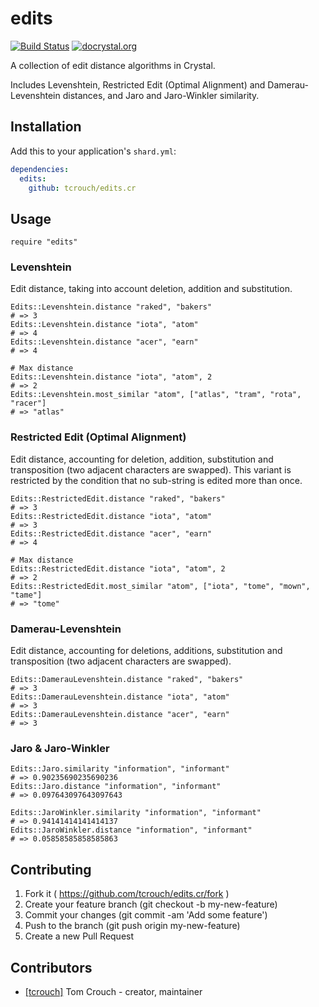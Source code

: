 # edits

[![Build Status](https://travis-ci.org/tcrouch/edits.cr.svg)](https://travis-ci.org/tcrouch/edits.cr)
[![docrystal.org](http://docrystal.org/badge.svg)](http://docrystal.org/github.com/tcrouch/edits.cr)

A collection of edit distance algorithms in Crystal.

Includes Levenshtein, Restricted Edit (Optimal Alignment) and
Damerau-Levenshtein distances, and Jaro and Jaro-Winkler similarity.

## Installation


Add this to your application's `shard.yml`:

```yaml
dependencies:
  edits:
    github: tcrouch/edits.cr
```


## Usage


```crystal
require "edits"
```

### Levenshtein

Edit distance, taking into account deletion, addition and substitution.

```crystal
Edits::Levenshtein.distance "raked", "bakers"
# => 3
Edits::Levenshtein.distance "iota", "atom"
# => 4
Edits::Levenshtein.distance "acer", "earn"
# => 4

# Max distance
Edits::Levenshtein.distance "iota", "atom", 2
# => 2
Edits::Levenshtein.most_similar "atom", ["atlas", "tram", "rota", "racer"]
# => "atlas"
```

### Restricted Edit (Optimal Alignment)

Edit distance, accounting for deletion, addition, substitution and
transposition (two adjacent characters are swapped). This variant is
restricted by the condition that no sub-string is edited more than once.

```crystal
Edits::RestrictedEdit.distance "raked", "bakers"
# => 3
Edits::RestrictedEdit.distance "iota", "atom"
# => 3
Edits::RestrictedEdit.distance "acer", "earn"
# => 4

# Max distance
Edits::RestrictedEdit.distance "iota", "atom", 2
# => 2
Edits::RestrictedEdit.most_similar "atom", ["iota", "tome", "mown", "tame"]
# => "tome"
```

### Damerau-Levenshtein

Edit distance, accounting for deletions, additions, substitution and
transposition (two adjacent characters are swapped).

```crystal
Edits::DamerauLevenshtein.distance "raked", "bakers"
# => 3
Edits::DamerauLevenshtein.distance "iota", "atom"
# => 3
Edits::DamerauLevenshtein.distance "acer", "earn"
# => 3
```

### Jaro & Jaro-Winkler

```crystal
Edits::Jaro.similarity "information", "informant"
# => 0.90235690235690236
Edits::Jaro.distance "information", "informant"
# => 0.097643097643097643

Edits::JaroWinkler.similarity "information", "informant"
# => 0.94141414141414137
Edits::JaroWinkler.distance "information", "informant"
# => 0.05858585858585863
```

## Contributing

1. Fork it ( https://github.com/tcrouch/edits.cr/fork )
2. Create your feature branch (git checkout -b my-new-feature)
3. Commit your changes (git commit -am 'Add some feature')
4. Push to the branch (git push origin my-new-feature)
5. Create a new Pull Request

## Contributors

- [[tcrouch]](https://github.com/tcrouch) Tom Crouch - creator, maintainer
